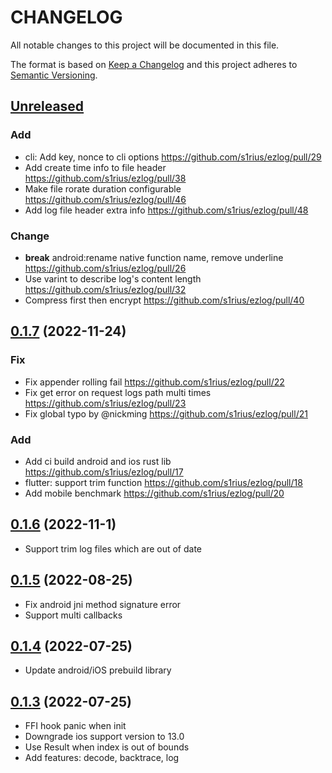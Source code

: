 # CHANGELOG

All notable changes to this project will be documented in this file.

The format is based on [Keep a Changelog](http://keepachangelog.com/en/1.0.0/)
and this project adheres to [Semantic Versioning](http://semver.org/spec/v2.0.0.html).

## [Unreleased]

### Add
- cli: Add key, nonce to cli options https://github.com/s1rius/ezlog/pull/29
- Add create time info to file header https://github.com/s1rius/ezlog/pull/38
- Make file rorate duration configurable https://github.com/s1rius/ezlog/pull/46
- Add log file header extra info https://github.com/s1rius/ezlog/pull/48

### Change
- **break** android:rename native function name, remove underline https://github.com/s1rius/ezlog/pull/26
- Use varint to describe log's content length https://github.com/s1rius/ezlog/pull/32
- Compress first then encrypt https://github.com/s1rius/ezlog/pull/40

## [0.1.7] (2022-11-24)

### Fix
- Fix appender rolling fail https://github.com/s1rius/ezlog/pull/22
- Fix get error on request logs path multi times https://github.com/s1rius/ezlog/pull/23
- Fix global typo by @nickming https://github.com/s1rius/ezlog/pull/21

### Add
- Add ci build android and ios rust lib https://github.com/s1rius/ezlog/pull/17
- flutter: support trim function https://github.com/s1rius/ezlog/pull/18
- Add mobile benchmark https://github.com/s1rius/ezlog/pull/20

## [0.1.6] (2022-11-1)
- Support trim log files which are out of date 

## [0.1.5] (2022-08-25)

- Fix android jni method signature error
- Support multi callbacks

## [0.1.4] (2022-07-25)

- Update android/iOS prebuild library

## [0.1.3] (2022-07-25)

- FFI hook panic when init
- Downgrade ios support version to 13.0
- Use Result when index is out of bounds
- Add features: decode, backtrace, log

[Unreleased]: https://github.com/s1rius/ezlog/compare/0.1.7...HEAD
[0.1.7]: https://github.com/s1rius/ezlog/compare/0.1.6...0.1.7
[0.1.6]: https://github.com/s1rius/ezlog/compare/0.1.5...0.1.6
[0.1.5]: https://github.com/s1rius/ezlog/compare/0.1.4...0.1.5
[0.1.4]: https://github.com/s1rius/ezlog/compare/0.1.3...0.1.4
[0.1.3]: https://github.com/s1rius/ezlog/compare/0.1.2...0.1.3
